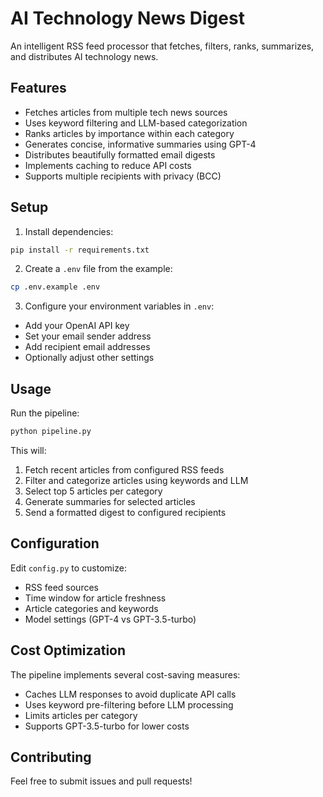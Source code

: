 # AI Technology News Digest

An intelligent RSS feed processor that fetches, filters, ranks, summarizes, and distributes AI technology news.

## Features

- Fetches articles from multiple tech news sources
- Uses keyword filtering and LLM-based categorization
- Ranks articles by importance within each category
- Generates concise, informative summaries using GPT-4
- Distributes beautifully formatted email digests
- Implements caching to reduce API costs
- Supports multiple recipients with privacy (BCC)

## Setup

1. Install dependencies:
```bash
pip install -r requirements.txt
```

2. Create a `.env` file from the example:
```bash
cp .env.example .env
```

3. Configure your environment variables in `.env`:
- Add your OpenAI API key
- Set your email sender address
- Add recipient email addresses
- Optionally adjust other settings

## Usage

Run the pipeline:
```bash
python pipeline.py
```

This will:
1. Fetch recent articles from configured RSS feeds
2. Filter and categorize articles using keywords and LLM
3. Select top 5 articles per category
4. Generate summaries for selected articles
5. Send a formatted digest to configured recipients

## Configuration

Edit `config.py` to customize:
- RSS feed sources
- Time window for article freshness
- Article categories and keywords
- Model settings (GPT-4 vs GPT-3.5-turbo)

## Cost Optimization

The pipeline implements several cost-saving measures:
- Caches LLM responses to avoid duplicate API calls
- Uses keyword pre-filtering before LLM processing
- Limits articles per category
- Supports GPT-3.5-turbo for lower costs

## Contributing

Feel free to submit issues and pull requests! 